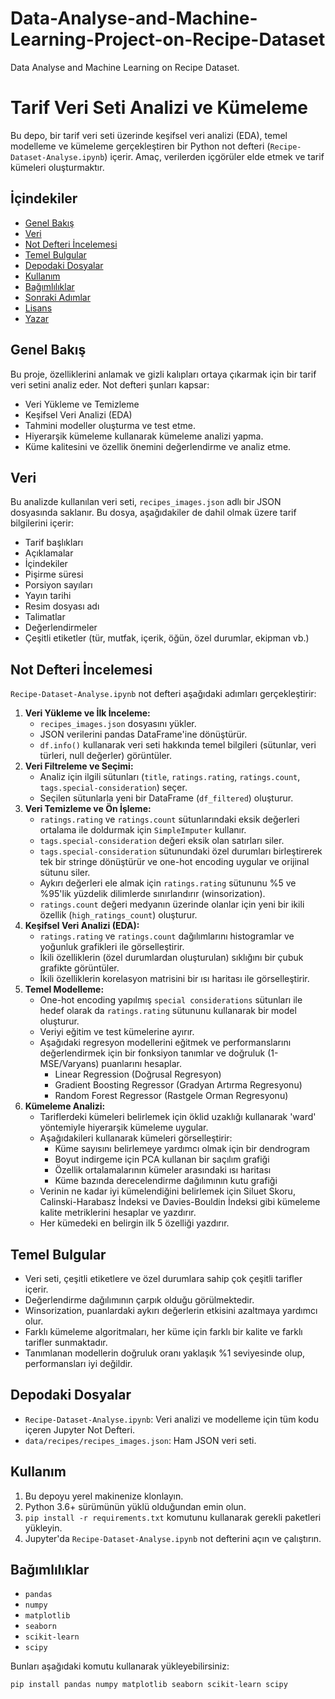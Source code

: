 # Data-Analyse-and-Machine-Learning-Project-on-Recipe-Dataset
Data Analyse and Machine Learning on Recipe Dataset.
# Tarif Veri Seti Analizi ve Kümeleme

Bu depo, bir tarif veri seti üzerinde keşifsel veri analizi (EDA), temel modelleme ve kümeleme gerçekleştiren bir Python not defteri (`Recipe-Dataset-Analyse.ipynb`) içerir. Amaç, verilerden içgörüler elde etmek ve tarif kümeleri oluşturmaktır.

## İçindekiler

*   [Genel Bakış](#genel-bakış)
*   [Veri](#veri)
*   [Not Defteri İncelemesi](#not-defteri-incelemesi)
*   [Temel Bulgular](#temel-bulgular)
*   [Depodaki Dosyalar](#depodaki-dosyalar)
*   [Kullanım](#kullanım)
*   [Bağımlılıklar](#bağımlılıklar)
*   [Sonraki Adımlar](#sonraki-adımlar)
*   [Lisans](#lisans)
*   [Yazar](#yazar)

## Genel Bakış

Bu proje, özelliklerini anlamak ve gizli kalıpları ortaya çıkarmak için bir tarif veri setini analiz eder. Not defteri şunları kapsar:
* Veri Yükleme ve Temizleme
* Keşifsel Veri Analizi (EDA)
* Tahmini modeller oluşturma ve test etme.
* Hiyerarşik kümeleme kullanarak kümeleme analizi yapma.
* Küme kalitesini ve özellik önemini değerlendirme ve analiz etme.

## Veri

Bu analizde kullanılan veri seti, `recipes_images.json` adlı bir JSON dosyasında saklanır. Bu dosya, aşağıdakiler de dahil olmak üzere tarif bilgilerini içerir:

*   Tarif başlıkları
*   Açıklamalar
*   İçindekiler
*   Pişirme süresi
*   Porsiyon sayıları
*   Yayın tarihi
*   Resim dosyası adı
*   Talimatlar
*   Değerlendirmeler
*   Çeşitli etiketler (tür, mutfak, içerik, öğün, özel durumlar, ekipman vb.)

## Not Defteri İncelemesi

`Recipe-Dataset-Analyse.ipynb` not defteri aşağıdaki adımları gerçekleştirir:

1.  **Veri Yükleme ve İlk İnceleme:**
    *   `recipes_images.json` dosyasını yükler.
    *   JSON verilerini pandas DataFrame'ine dönüştürür.
    *   `df.info()` kullanarak veri seti hakkında temel bilgileri (sütunlar, veri türleri, null değerler) görüntüler.
2.  **Veri Filtreleme ve Seçimi:**
    *   Analiz için ilgili sütunları (`title`, `ratings.rating`, `ratings.count`, `tags.special-consideration`) seçer.
    *   Seçilen sütunlarla yeni bir DataFrame (`df_filtered`) oluşturur.
3.  **Veri Temizleme ve Ön İşleme:**
    *   `ratings.rating` ve `ratings.count` sütunlarındaki eksik değerleri ortalama ile doldurmak için `SimpleImputer` kullanır.
    *   `tags.special-consideration` değeri eksik olan satırları siler.
    *    `tags.special-consideration` sütunundaki özel durumları birleştirerek tek bir stringe dönüştürür ve one-hot encoding uygular ve orijinal sütunu siler.
    *   Aykırı değerleri ele almak için `ratings.rating` sütununu %5 ve %95'lik yüzdelik dilimlerde sınırlandırır (winsorization).
    *   `ratings.count` değeri medyanın üzerinde olanlar için yeni bir ikili özellik (`high_ratings_count`) oluşturur.
4.  **Keşifsel Veri Analizi (EDA):**
    *   `ratings.rating` ve `ratings.count` dağılımlarını histogramlar ve yoğunluk grafikleri ile görselleştirir.
    *   İkili özelliklerin (özel durumlardan oluşturulan) sıklığını bir çubuk grafikte görüntüler.
    *   İkili özelliklerin korelasyon matrisini bir ısı haritası ile görselleştirir.
5.  **Temel Modelleme:**
    *   One-hot encoding yapılmış `special considerations` sütunları ile hedef olarak da `ratings.rating` sütununu kullanarak bir model oluşturur.
    *   Veriyi eğitim ve test kümelerine ayırır.
    *   Aşağıdaki regresyon modellerini eğitmek ve performanslarını değerlendirmek için bir fonksiyon tanımlar ve doğruluk (1-MSE/Varyans) puanlarını hesaplar.
        *   Linear Regression (Doğrusal Regresyon)
        *   Gradient Boosting Regressor (Gradyan Artırma Regresyonu)
        *   Random Forest Regressor (Rastgele Orman Regresyonu)
6.  **Kümeleme Analizi:**
    *   Tariflerdeki kümeleri belirlemek için öklid uzaklığı kullanarak 'ward' yöntemiyle hiyerarşik kümeleme uygular.
    *   Aşağıdakileri kullanarak kümeleri görselleştirir:
        *   Küme sayısını belirlemeye yardımcı olmak için bir dendrogram
        *   Boyut indirgeme için PCA kullanan bir saçılım grafiği
        *   Özellik ortalamalarının kümeler arasındaki ısı haritası
        *   Küme bazında derecelendirme dağılımının kutu grafiği
    *   Verinin ne kadar iyi kümelendiğini belirlemek için Siluet Skoru, Calinski-Harabasz İndeksi ve Davies-Bouldin İndeksi gibi kümeleme kalite metriklerini hesaplar ve yazdırır.
    *    Her kümedeki en belirgin ilk 5 özelliği yazdırır.

## Temel Bulgular

*   Veri seti, çeşitli etiketlere ve özel durumlara sahip çok çeşitli tarifler içerir.
*   Değerlendirme dağılımının çarpık olduğu görülmektedir.
*  Winsorization, puanlardaki aykırı değerlerin etkisini azaltmaya yardımcı olur.
*   Farklı kümeleme algoritmaları, her küme için farklı bir kalite ve farklı tarifler sunmaktadır.
*    Tanımlanan modellerin doğruluk oranı yaklaşık %1 seviyesinde olup, performansları iyi değildir.

## Depodaki Dosyalar

*   `Recipe-Dataset-Analyse.ipynb`: Veri analizi ve modelleme için tüm kodu içeren Jupyter Not Defteri.
*   `data/recipes/recipes_images.json`: Ham JSON veri seti.

## Kullanım

1.  Bu depoyu yerel makinenize klonlayın.
2.  Python 3.6+ sürümünün yüklü olduğundan emin olun.
3.  `pip install -r requirements.txt` komutunu kullanarak gerekli paketleri yükleyin.
4.  Jupyter'da `Recipe-Dataset-Analyse.ipynb` not defterini açın ve çalıştırın.

## Bağımlılıklar

*   `pandas`
*   `numpy`
*   `matplotlib`
*   `seaborn`
*   `scikit-learn`
*   `scipy`

Bunları aşağıdaki komutu kullanarak yükleyebilirsiniz:

```bash
pip install pandas numpy matplotlib seaborn scikit-learn scipy
